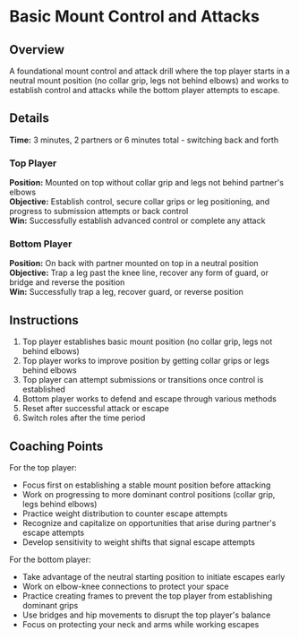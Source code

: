 # Basic Mount Control and Attacks

## Overview
A foundational mount control and attack drill where the top player starts in a neutral mount position (no collar grip, legs not behind elbows) and works to establish control and attacks while the bottom player attempts to escape.

## Details
**Time:** 3 minutes, 2 partners or 6 minutes total - switching back and forth

### Top Player
**Position:** Mounted on top without collar grip and legs not behind partner's elbows  
**Objective:** Establish control, secure collar grips or leg positioning, and progress to submission attempts or back control  
**Win:** Successfully establish advanced control or complete any attack  

### Bottom Player
**Position:** On back with partner mounted on top in a neutral position  
**Objective:** Trap a leg past the knee line, recover any form of guard, or bridge and reverse the position  
**Win:** Successfully trap a leg, recover guard, or reverse position  

## Instructions
1. Top player establishes basic mount position (no collar grip, legs not behind elbows)
2. Top player works to improve position by getting collar grips or legs behind elbows
3. Top player can attempt submissions or transitions once control is established
4. Bottom player works to defend and escape through various methods
5. Reset after successful attack or escape
6. Switch roles after the time period

## Coaching Points
For the top player:
- Focus first on establishing a stable mount position before attacking
- Work on progressing to more dominant control positions (collar grip, legs behind elbows)
- Practice weight distribution to counter escape attempts
- Recognize and capitalize on opportunities that arise during partner's escape attempts
- Develop sensitivity to weight shifts that signal escape attempts

For the bottom player:
- Take advantage of the neutral starting position to initiate escapes early
- Work on elbow-knee connections to protect your space
- Practice creating frames to prevent the top player from establishing dominant grips
- Use bridges and hip movements to disrupt the top player's balance
- Focus on protecting your neck and arms while working escapes
